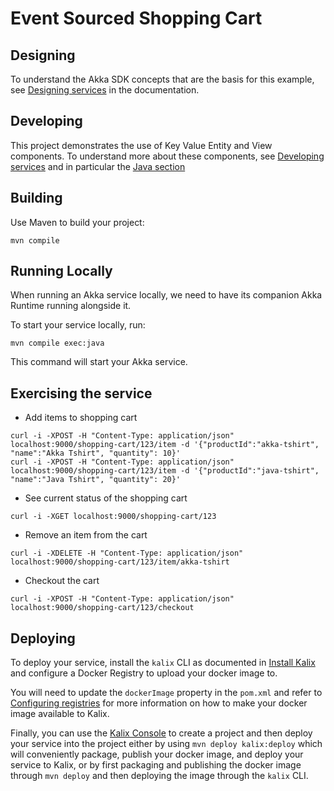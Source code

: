 # Event Sourced Shopping Cart

## Designing

To understand the Akka SDK concepts that are the basis for this example, see [Designing services](https://docs.kalix.io/java/development-process.html) in the documentation.

## Developing

This project demonstrates the use of Key Value Entity and View components.
To understand more about these components, see [Developing services](https://docs.kalix.io/services/)
and in particular the [Java section](https://docs.kalix.io/java/)

## Building

Use Maven to build your project:

```shell
mvn compile
```

## Running Locally

When running an Akka service locally, we need to have its companion Akka Runtime running alongside it.

To start your service locally, run:

```shell
mvn compile exec:java
```

This command will start your Akka service.

## Exercising the service

- Add items to shopping cart

```shell
curl -i -XPOST -H "Content-Type: application/json" localhost:9000/shopping-cart/123/item -d '{"productId":"akka-tshirt", "name":"Akka Tshirt", "quantity": 10}'
curl -i -XPOST -H "Content-Type: application/json" localhost:9000/shopping-cart/123/item -d '{"productId":"java-tshirt", "name":"Java Tshirt", "quantity": 20}'
```

- See current status of the shopping cart

```shell
curl -i -XGET localhost:9000/shopping-cart/123
```

- Remove an item from the cart

```shell
curl -i -XDELETE -H "Content-Type: application/json" localhost:9000/shopping-cart/123/item/akka-tshirt
```

- Checkout the cart

```shell
curl -i -XPOST -H "Content-Type: application/json" localhost:9000/shopping-cart/123/checkout
```

## Deploying

To deploy your service, install the `kalix` CLI as documented in
[Install Kalix](https://docs.kalix.io/kalix/install-kalix.html)
and configure a Docker Registry to upload your docker image to.

You will need to update the `dockerImage` property in the `pom.xml` and refer to
[Configuring registries](https://docs.kalix.io/projects/container-registries.html)
for more information on how to make your docker image available to Kalix.

Finally, you can use the [Kalix Console](https://console.kalix.io)
to create a project and then deploy your service into the project either by using `mvn deploy kalix:deploy` which
will conveniently package, publish your docker image, and deploy your service to Kalix, or by first packaging and
publishing the docker image through `mvn deploy` and then deploying the image
through the `kalix` CLI.

